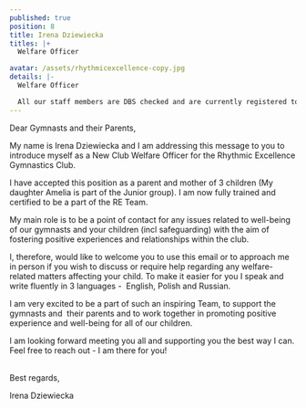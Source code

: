 ```yaml
---
published: true
position: 8
title: Irena Dziewiecka
titles: |+
  Welfare Officer

avatar: /assets/rhythmicexcellence-copy.jpg
details: |-
  Welfare Officer

  All our staff members are DBS checked and are currently registered to the BG.
---
```

Dear Gymnasts and their Parents,

My name is Irena Dziewiecka and I am addressing this message to you to introduce myself as a New Club Welfare Officer for the Rhythmic Excellence Gymnastics Club.

I have accepted this position as a parent and mother of 3 children (My daughter Amelia is part of the Junior group). I am now fully trained and certified to be a part of the RE Team.

My main role is to be a point of contact for any issues related to well-being of our gymnasts and your children (incl safeguarding) with the aim of fostering positive experiences and relationships within the club.

I, therefore, would like to welcome you to use this email or to approach me in person if you wish to discuss or require help regarding any welfare-related matters affecting your child. To make it easier for you I speak and write fluently in 3 languages -  English, Polish and Russian.

I am very excited to be a part of such an inspiring Team, to support the gymnasts and  their parents and to work together in promoting positive experience and well-being for all of our children.

I am looking forward meeting you all and supporting you the best way I can. Feel free to reach out - I am there for you!

\
Best regards,

Irena Dziewiecka